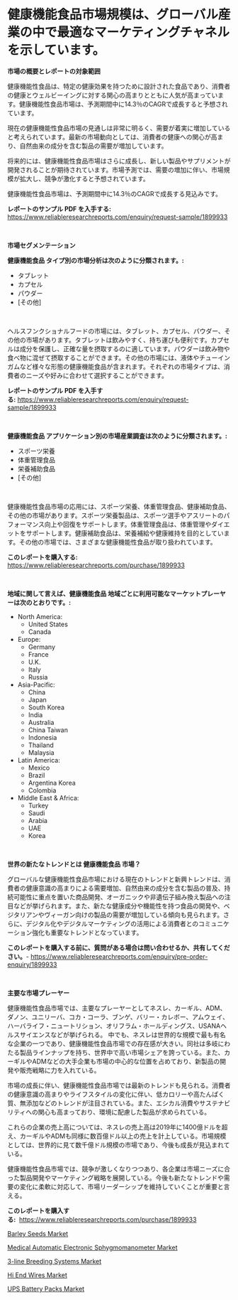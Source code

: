 <p><h1>健康機能食品市場規模は、グローバル産業の中で最適なマーケティングチャネルを示しています。</h1></p><p><strong>市場の概要とレポートの対象範囲</strong></p>
<p><p>健康機能性食品は、特定の健康効果を持つために設計された食品であり、消費者の健康とウェルビーイングに対する関心の高まりとともに人気が高まっています。健康機能性食品市場は、予測期間中に14.3％のCAGRで成長すると予想されています。</p><p>現在の健康機能性食品市場の見通しは非常に明るく、需要が着実に増加していると考えられています。最新の市場動向としては、消費者の健康への関心が高まり、自然由来の成分を含む製品の需要が増加しています。</p><p>将来的には、健康機能性食品市場はさらに成長し、新しい製品やサプリメントが開発されることが期待されています。市場予測では、需要の増加に伴い、市場規模が拡大し、競争が激化すると予想されています。</p><p>健康機能性食品市場は、予測期間中に14.3％のCAGRで成長する見込みです。</p></p>
<p><strong>レポートのサンプル PDF を入手する:</strong> <a href="https://www.reliableresearchreports.com/enquiry/request-sample/1899933">https://www.reliableresearchreports.com/enquiry/request-sample/1899933</a></p>
<p>&nbsp;</p>
<p><strong>市場セグメンテーション</strong></p>
<p><strong>健康機能食品 タイプ別の市場分析は次のように分類されます。:</strong></p>
<p><ul><li>タブレット</li><li>カプセル</li><li>パウダー</li><li>[その他]</li></ul></p>
<p>&nbsp;</p>
<p><p>ヘルスフンクショナルフードの市場には、タブレット、カプセル、パウダー、その他の市場があります。タブレットは飲みやすく、持ち運びも便利です。カプセルは成分を保護し、正確な量を摂取するのに適しています。パウダーは飲み物や食べ物に混ぜて摂取することができます。その他の市場には、液体やチューインガムなど様々な形態の健康機能食品が含まれます。それぞれの市場タイプは、消費者のニーズや好みに合わせて選択することができます。</p></p>
<p><strong>レポートのサンプル PDF を入手する:</strong>&nbsp;<a href="https://www.reliableresearchreports.com/enquiry/request-sample/1899933">https://www.reliableresearchreports.com/enquiry/request-sample/1899933</a></p>
<p>&nbsp;</p>
<p><strong> 健康機能食品 アプリケーション別の市場産業調査は次のように分類されます。:</strong></p>
<p><ul><li>スポーツ栄養</li><li>体重管理食品</li><li>栄養補助食品</li><li>[その他]</li></ul></p>
<p>&nbsp;</p>
<p><p>健康機能性食品市場の応用には、スポーツ栄養、体重管理食品、健康補助食品、その他の市場があります。スポーツ栄養製品は、スポーツ選手やアスリートのパフォーマンス向上や回復をサポートします。体重管理食品は、体重管理やダイエットをサポートします。健康補助食品は、栄養補給や健康維持を目的としています。その他の市場では、さまざまな健康機能性食品が取り扱われています。</p></p>
<p><strong>このレポートを購入する:</strong>&nbsp; <a href="https://www.reliableresearchreports.com/purchase/1899933">https://www.reliableresearchreports.com/purchase/1899933</a></p>
<p>&nbsp;</p>
<p><strong>地域に関して言えば、健康機能食品 地域ごとに利用可能なマーケットプレーヤーは次のとおりです。:</strong></p>
<p><ul>
    <li>
        North America:
        <ul>
            <li>United States</li>
            <li>Canada</li>
        </ul>
    </li>
    <li>
        Europe:
        <ul>
            <li>Germany</li>
            <li>France</li>
            <li>U.K.</li>
            <li>Italy</li>
            <li>Russia</li>
        </ul>
    </li>
    <li>
        Asia-Pacific:
        <ul>
            <li>China</li>
            <li>Japan</li>
            <li>South Korea</li>
            <li>India</li>
            <li>Australia</li>
            <li>China Taiwan</li>
            <li>Indonesia</li>
            <li>Thailand</li>
            <li>Malaysia</li>
        </ul>
    </li>
    <li>
        Latin America:
        <ul>
            <li>Mexico</li>
            <li>Brazil</li>
            <li>Argentina Korea</li>
            <li>Colombia</li>
        </ul>
    </li>
    <li>
        Middle East & Africa:
        <ul>
            <li>Turkey</li>
            <li>Saudi</li>
            <li>Arabia</li>
            <li>UAE</li>
            <li>Korea</li>
        </ul>
    </li>
    </ul></p>
<p>&nbsp;</p>
<p><strong>世界の新たなトレンドとは 健康機能食品 市場？</strong></p>
<p><p>グローバルな健康機能性食品市場における現在のトレンドと新興トレンドは、消費者の健康意識の高まりによる需要増加、自然由来の成分を含む製品の普及、持続可能性に重点を置いた商品開発、オーガニックや非遺伝子組み換え製品への注目などが挙げられます。また、新たな健康成分や機能性を持つ食品の開発や、ベジタリアンやヴィーガン向けの製品の需要が増加している傾向も見られます。さらに、デジタル化やデジタルマーケティングの活用による消費者とのコミュニケーション強化も重要なトレンドとなっています。</p></p>
<p><strong>このレポートを購入する前に、質問がある場合は問い合わせるか、共有してください。</strong>- <a href="https://www.reliableresearchreports.com/enquiry/pre-order-enquiry/1899933">https://www.reliableresearchreports.com/enquiry/pre-order-enquiry/1899933</a></p>
<p>&nbsp;</p>
<p><strong>主要な市場プレーヤー</strong></p>
<p><p>健康機能性食品市場では、主要なプレーヤーとしてネスレ、カーギル、ADM、ダノン、ユニリーバ、コカ・コーラ、ブンゲ、バリー・カレボー、アムウェイ、ハーバライフ・ニュートリション、オリフラム・ホールディングス、USANAヘルスサイエンスなどが挙げられる。 中でも、ネスレは世界的な規模で最も有名な企業の一つであり、健康機能性食品市場での存在感が大きい。同社は多岐にわたる製品ラインナップを持ち、世界中で高い市場シェアを誇っている。また、カーギルやADMなどの大手企業も市場の中心的な位置を占めており、新製品の開発や販売戦略に力を入れている。</p><p>市場の成長に伴い、健康機能性食品市場では最新のトレンドも見られる。消費者の健康意識の高まりやライフスタイルの変化に伴い、低カロリーや高たんぱく質、無添加などのトレンドが注目されている。また、エシカル消費やサステナビリティへの関心も高まっており、環境に配慮した製品が求められている。</p><p>これらの企業の売上高については、ネスレの売上高は2019年に1400億ドルを超え、カーギルやADMも同様に数百億ドル以上の売上を計上している。市場規模としては、世界的に見て数千億ドル規模の市場であり、今後も成長が見込まれている。</p><p>健康機能性食品市場では、競争が激しくなりつつあり、各企業は市場ニーズに合った製品開発やマーケティング戦略を展開している。今後も新たなトレンドや需要の変化に柔軟に対応して、市場リーダーシップを維持していくことが重要と言える。</p></p>
<p><strong>このレポートを購入する:</strong>&nbsp;&nbsp;<a href="https://www.reliableresearchreports.com/purchase/1899933">https://www.reliableresearchreports.com/purchase/1899933</a></p>
<p><p><a href="https://issuu.com/reportprime-2/docs/barley-seeds-market-size-2030.pptx">Barley Seeds Market</a></p><p><a href="https://github.com/vimar16th/Market-Research-Report-List-3/blob/main/medical-automatic-electronic-sphygmomanometer-market.md">Medical Automatic Electronic Sphygmomanometer Market</a></p><p><a href="https://issuu.com/reportprime-2/docs/3-line-breeding-systems-market-size-2030.pptx">3-line Breeding Systems Market</a></p><p><a href="https://github.com/JameTravis/Market-Research-Report-List-4/blob/main/hi-end-wires-market.md">Hi End Wires Market</a></p><p><a href="https://view.publitas.com/reportprime-1/ups-battery-packs-market-research-report-unlocks-analysis-on-the-market-financial-status-market-size-and-market-revenue-upto-2031/">UPS Battery Packs Market</a></p></p>